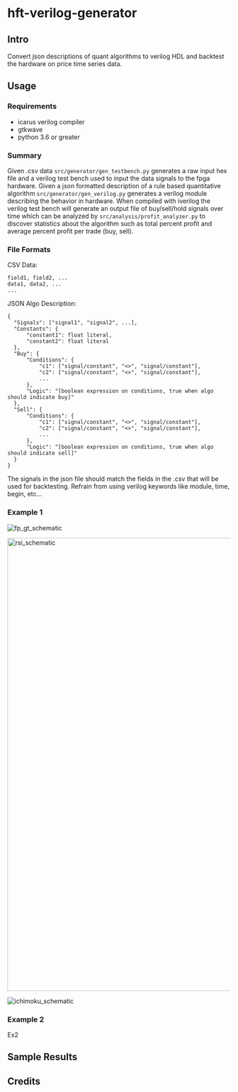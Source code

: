 # hft-verilog-generator
## Intro
Convert json descriptions of quant algorithms to verilog HDL and backtest the hardware on price time series data. 
## Usage
### Requirements 
- icarus verilog compiler
- gtkwave
- python 3.6 or greater <br>
### Summary
Given .csv data `src/generator/gen_testbench.py` generates a raw input hex file and a verilog test bench used to input the data signals to the fpga hardware. Given a json formatted description of a rule based quantitative algorithm `src/generator/gen_verilog.py` generates a verilog module describing the behavior in hardware. When compiled with iverilog the verilog test bench will generate an output file of buy/sell/hold signals over time which can be analyzed by `src/analysis/profit_analyzer.py` to discover statistics about the algorithm such as total percent profit and average percent profit per trade (buy, sell).
### File Formats
CSV Data: <br>
```
field1, field2, ...
data1, data2, ...
...
```
JSON Algo Description: <br>
```
{
  "Signals": ["signal1", "signal2", ...],
  "Constants": {
      "constant1": float literal,
      "constant2": float literal
  },
  "Buy": {
      "Conditions": {
          "c1": ["signal/constant", "<>", "signal/constant"],
          "c2": ["signal/constant", "<>", "signal/constant"],
          ...
      },
      "Logic": "[boolean expression on conditions, true when algo should indicate buy]"
  },
  "Sell": {
      "Conditions": {
          "c1": ["signal/constant", "<>", "signal/constant"],
          "c2": ["signal/constant", "<>", "signal/constant"],
          ...
      },
      "Logic": "[boolean expression on conditions, true when algo should indicate sell]"
  }
}
```
The signals in the json file should match the fields in the .csv that will be used for backtesting. Refrain from using verilog keywords like module, time, begin, etc...
### Example 1
![fp_gt_schematic](https://user-images.githubusercontent.com/22607081/86496693-22f30880-bd44-11ea-8c3d-ed248f331ff9.png)

<img width="1021" alt="rsi_schematic" src="https://user-images.githubusercontent.com/22607081/86496714-31412480-bd44-11ea-9e1f-6a90c4921acc.png">

![ichimoku_schematic](https://user-images.githubusercontent.com/22607081/86496704-2c7c7080-bd44-11ea-8925-79957956b1b5.png)
### Example 2
Ex2
## Sample Results
## Credits
